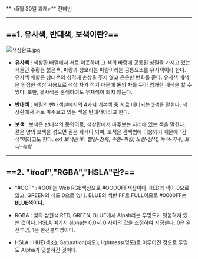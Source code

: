 
** <5월 30일 과제>** 전혜빈

- - -
## ==1. 유사색, 반대색, 보색이란?==



![색상환표.jpg](.\색상환표.jpg)



- **유사색** : 색상환 배열에서 서로 이웃하며 그 색의 바탕에 공통된 성질을 가지고 있는 색들인 주황은 붉은색, 파랑과 청보라는 파랑이라는 공통요소를 유사색이라 한다.
유사색 배합은 상대색의 성격에 손상을 주지 않고 은은한 변화를 준다. 유사색 배색은 인접한 색상 사용으로 색상 차가 적기 때문에 톤의 차를 두어 명쾌한 배색을 할 수 있다.
또한, 유사색은 혼색하여도 무채색이 되지 않는다.

- **반대색** : 헤링의 반대색설에서의 4가지 기본색 중 서로 대비되는 2색을 말한다. 색상환에서 서로 마주보고 있는 색을 반대색이라고 한다. 

- **보색** : 보색은 반대색의 동의어로, 색상환에서 마주보는 자리에 있는 색을 말한다. 같은 양의 보색을 섞으면 짙은 회색이 되며, 보색은 감색법에 이용되기 때문에 "감색"이라고도 한다.
*ex) 보색관계 : 빨강-청록, 주황-파랑, 노랑-남색, 녹색-자주, 보라-녹황*



- - -


## ==2. "#oof","RGBA","HSLA"란?==

- "#OOF" : #OOF는 Web RGB색상으로 #OOOOFF색상이다. RED의 색이 0으로 없고, GREEN의 색도 0으로 없다. BLUE의 색반 FF로 FULL이므로 #0000FF는 **BLUE색이다.**

- RGBA : 빛의 삼원색 RED, GREEN, BLUE에서 Alpah라는 투명도가 덧붙혀져 있는 것이다. HSLA 여기서 alpha는 0.0~1.0 사이의 값을 조정하여 지정한다. 0은 완전투명, 1은 완전불투명이다. 

- HSLA : HUE(색조), Saturation(채도), lightness(명도)로 이루어진 것으로 투명도 Alpha가 덧붙혀진 것이다. 





